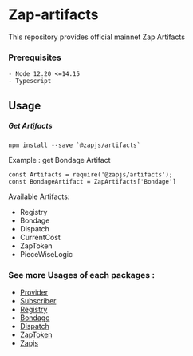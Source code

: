 # Zap-artifacts

This repository provides official mainnet Zap Artifacts

### Prerequisites
```
- Node 12.20 <=14.15
- Typescript
```

## Usage
##### Get Artifacts
```
npm install --save `@zapjs/artifacts`
```

Example : get Bondage Artifact
```
const Artifacts = require('@zapjs/artifacts');
const BondageArtifact = ZapArtifacts['Bondage']
```

Available Artifacts:
* Registry
* Bondage
* Dispatch
* CurrentCost
* ZapToken
* PieceWiseLogic

### See more Usages of each packages :
* [Provider](https://github.com/zapproject/Zap-monorepo/tree/master/packages/Provider/README.md)
* [Subscriber](https://github.com/zapproject/Zap-monorepo/tree/master/packages/Subscriber/README.md)
* [Registry](https://github.com/zapproject/zap-monorepo/blob/master/packages/Registry/README.md)
* [Bondage](https://github.com/zapproject/Zap-monorepo/tree/master/packages/Bondage/README.md)
* [Dispatch](https://github.com/zapproject/Zap-monorepo/tree/master/packages/Dispatch/README.md)
* [ZapToken](https://github.com/zapproject/Zap-monorepo/tree/master/packages/ZapToken/README.md)
* [Zapjs](https://github.com/zapproject/Zap-monorepo/tree/master/packages/ZapJs/README.md)
